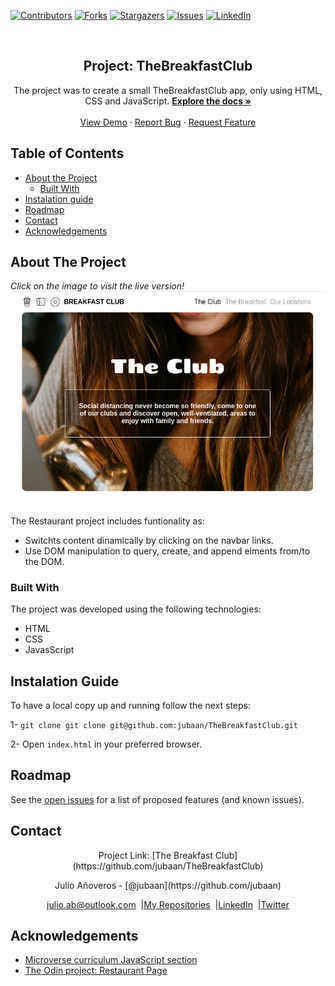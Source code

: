 [![Contributors][contributors-shield]][contributors-url]
[![Forks][forks-shield]][forks-url]
[![Stargazers][stars-shield]][stars-url]
[![Issues][issues-shield]][issues-url]
[![LinkedIn][linkedin-shield2]][linkedin-url2]

<!-- PROJECT LOGO -->
<br />
<p align="center">
  <h2 align="center">Project: TheBreakfastClub</h2>
  <p align="center">
     The project was to create a small TheBreakfastClub app, only using HTML, CSS and
     JavaScript.
    <a href="https://github.com/jubaan/TheBreakfastClub"><strong>Explore the docs »</strong></a>
    <br />
    <br />
    <a href="https://raw.githack.com/jubaan/TheBreakfastClub/library/index.html">View Demo</a>
    ·
    <a href="https://github.com/jubaan/TheBreakfastClub/issues">Report Bug</a>
    ·
    <a href="https://github.com/jubaan/TheBreakfastClub/issues">Request Feature</a>
  </p>
</p>

## Table of Contents
* [About the Project](#about-the-project)
  * [Built With](#built-with)
* [Instalation guide](#instalation-guide)
* [Roadmap](#roadmap)
* [Contact](#contact)
* [Acknowledgements](#acknowledgements)
<!-- ABOUT THE PROJECT -->

## About The Project
<em>Click on the image to visit the live version!</em>
[![The Breakfast Club][product-screenshot]](https://raw.githack.com/jubaan/TheBreakfastClub/library/index.html)

The Restaurant project includes funtionality as:
 - Switchts content dinamically by clicking on the navbar links.
 - Use DOM manipulation to query, create, and append elments from/to the DOM.

### Built With

The project was developed using the following technologies:
- HTML 
- CSS 
- JavasScript 

## Instalation Guide
To have a local copy up and running follow the next steps:

1- `git clone git clone git@github.com:jubaan/TheBreakfastClub.git`

2- Open `index.html` in your preferred browser.

## Roadmap

See the [open issues](https://github.com/jubaan/TheBreakfastClub/issues) for a list of proposed features (and known issues).

## Contact
<p align="center">Project Link: [The Breakfast Club](https://github.com/jubaan/TheBreakfastClub)</p>
<p align="center">Julio Añoveros - [@jubaan](https://github.com/jubaan)</p>
<p align="center" style="display: flex; justify-content: center; align-items: center;">
    <a target="_blank" href="https://mail.google.com/mail/?view=cm&fs=1&tf=1&to=julio.ab@outlook.com
">
      julio.ab@outlook.com
    </a> &nbsp; |
    <a target="_blank" href="https://github.com/jubaan?tab=repositories">
        My Repositories
    </a> &nbsp; |
    <a target="_blank" href="www.linkedin.com/in/jubaan">
      LinkedIn
    </a> &nbsp; |
    <a target="_blank" href="https://twitter.com/AnoverosJulio">
      Twitter
    </a>
</p>

## Acknowledgements
- [Microverse curriculum JavaScript section](https://www.microverse.org/)
- [The Odin project: Restaurant Page](https://www.theodinproject.com/courses/javascript/lessons/restaurant-page)

<!-- MARKDOWN LINKS & IMAGES -->
[contributors-shield]: https://img.shields.io/github/contributors/jubaan/TheBreakfastClub.svg?style=flat-square
[contributors-url]: https://github.com/jubaan/TheBreakfastClub/graphs/contributors
[forks-shield]: https://img.shields.io/github/forks/jubaan/TheBreakfastClub.svg?style=flat-square
[forks-url]: https://github.com/jubaan/TheBreakfastClub/network/members
[stars-shield]: https://img.shields.io/github/stars/jubaan/TheBreakfastClub.svg?style=flat-square
[stars-url]: https://github.com/jubaan/TheBreakfastClub/stargazers
[issues-shield]: https://img.shields.io/github/issues/jubaan/TheBreakfastClub.svg?style=flat-square
[issues-url]: https://github.com/jubaan/TheBreakfastClub/issues
[license-shield]: https://img.shields.io/github/license/jubaan/TheBreakfastClub.svg?style=flat-square
[license-url]: https://github.com/jubaan/TheBreakfastClub/blob/master/LICENSE.txt
[linkedin-shield2]: https://img.shields.io/badge/-LinkedIn-black.svg?style=flat-square&logo=linkedin&colorB=555
[linkedin-url2]: https://www.linkedin.com/in/jubaan/
[product-screenshot]: ./the_breakfast_club.png
[mobile]: app/assets/images/phone.png
